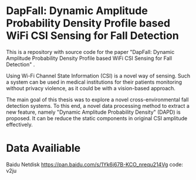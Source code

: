 # DapFall: Dynamic Amplitude Probability Density Profile based WiFi CSI Sensing for Fall Detection

This is a repository with source code for the paper "DapFall: Dynamic Amplitude Probability Density Profile based WiFi CSI Sensing for Fall Detection" .

Using Wi-Fi Channel State Information (CSI) is a novel way of sensing. Such a system can be used in medical institutions for their patients monitoring without privacy violence, as it could be with a vision-based approach. 

The main goal of this thesis was to explore a novel cross-environmental fall detection systems. To this end, a novel data processing method to extract a new feature, namely "Dynamic Amplitude Probability Density" (DAPD) is proposed. It can be reduce the static components in original CSI amplitude effectively.


# Data Availiable
Baidu Netdisk
https://pan.baidu.com/s/1Yk6j67B-KCO_nrequ214Vg code: v2ju 
